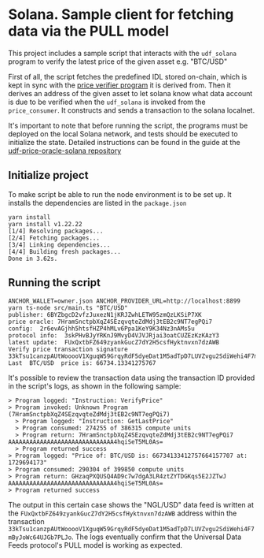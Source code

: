 
# Solana. Sample client for fetching data via the PULL model

This project includes a sample script that interacts with the `udf_solana` program to verify the latest price of the given asset e.g. "BTC/USD"

First of all, the script fetches the predefined IDL stored on-chain, which is kept in sync with the [price verifier program](https://github.com/Entangle-Protocol/udf-price-oracle-solana/tree/master/programs/price-consumer-pull) it is derived from.
Then it derives an address of the given asset to let solana know what data account is due to be verified when
the `udf_solana` is invoked from the `price_consumer`. It constructs and sends a transaction to the solana localnet.

It's important to note that before running the script, the programs must be deployed on the local Solana network,
and tests should be executed to initialize the state.
Detailed instructions can be found in the guide at the [udf-price-oracle-solana repository](https://github.com/Entangle-Protocol/udf-price-oracle-solana)

## Initialize project

To make script be able to run the node environment is to be set up. It installs the dependencies are listed in the `package.json`

```shell
yarn install
yarn install v1.22.22
[1/4] Resolving packages...
[2/4] Fetching packages...
[3/4] Linking dependencies...
[4/4] Building fresh packages...
Done in 3.62s.
```

## Running the script

```shell
ANCHOR_WALLET=owner.json ANCHOR_PROVIDER_URL=http://localhost:8899  yarn ts-node src/main.ts "BTC/USD"
publisher: 6BYZbgcD2vfzJuxezN1jKRJZwhLETW95zmQzLKSiP7XK
price oracle: 7HramSnctpbXqZ4SEzqvqteZdMdj3tEB2c9NT7egPQi7
config:  2r6evAGjhh5htsfHZP4hMLv6Ppa1KeY9K34Nz3nAMs5u
protocol info:  3skPHvBJyYRKnJ9MvyD4VJVJRjai3oatCUZEzKzKAzY3
latest update:  FUxQxtbFZ649zyankGucZ7dY2H5csfHyktnvxn7dzAWB
Verify price transaction signature 33kTsu1canzpAUtWooooV1XguqW59GrqyRdF5dyeDat1M5adTpD7LUVZvgu2SdiWehi4F7mByJoWc64UJGb7PLJo
Last  BTC/USD  price is: 66734.13341275767
```

It's possible to review the transaction data using the transaction ID provided in the script's logs, as shown in the following sample:

```
> Program logged: "Instruction: VerifyPrice"
> Program invoked: Unknown Program (7HramSnctpbXqZ4SEzqvqteZdMdj3tEB2c9NT7egPQi7)
  > Program logged: "Instruction: GetLastPrice"
  > Program consumed: 274255 of 386315 compute units
  > Program return: 7HramSnctpbXqZ4SEzqvqteZdMdj3tEB2c9NT7egPQi7 AAAAAAAAAAAAAAAAAAAAAAAAAAAAAA4hqiSeT5ML0As=
  > Program returned success
> Program logged: "Price of: BTC/USD is: 66734133412757664157707 at: 1729694173"
> Program consumed: 290304 of 399850 compute units
> Program return: GHzaqPXQUSQ4AD9c7w7dgA3LR4ztZYTDGKqs5E2JZTwJ AAAAAAAAAAAAAAAAAAAAAAAAAAAAAA4hqiSeT5ML0As=
> Program returned success
```

The output in this certain case shows the "NGL/USD" data feed is written at the `FUxQxtbFZ649zyankGucZ7dY2H5csfHyktnvxn7dzAWB` 
address within the transaction `33kTsu1canzpAUtWooooV1XguqW59GrqyRdF5dyeDat1M5adTpD7LUVZvgu2SdiWehi4F7mByJoWc64UJGb7PLJo`.
The logs eventually confirm that the Universal Data Feeds protocol's PULL model is working as expected.


